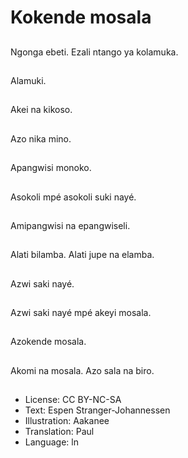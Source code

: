 # Kokende mosala

##
Ngonga ebeti. Ezali ntango ya kolamuka.

##
Alamuki.

##
Akei na kikoso.

##
Azo nika mino.

##
Apangwisi monoko.

##
Asokoli mpé asokoli suki nayé.

##
Amipangwisi na epangwiseli.

##
Alati bilamba. Alati jupe na elamba.

##
Azwi saki nayé.

##
Azwi saki nayé mpé akeyi mosala.

##
Azokende mosala.

##
Akomi na mosala. Azo sala na biro.

##
* License: CC BY-NC-SA
* Text: Espen Stranger-Johannessen
* Illustration: Aakanee
* Translation: Paul
* Language: ln
